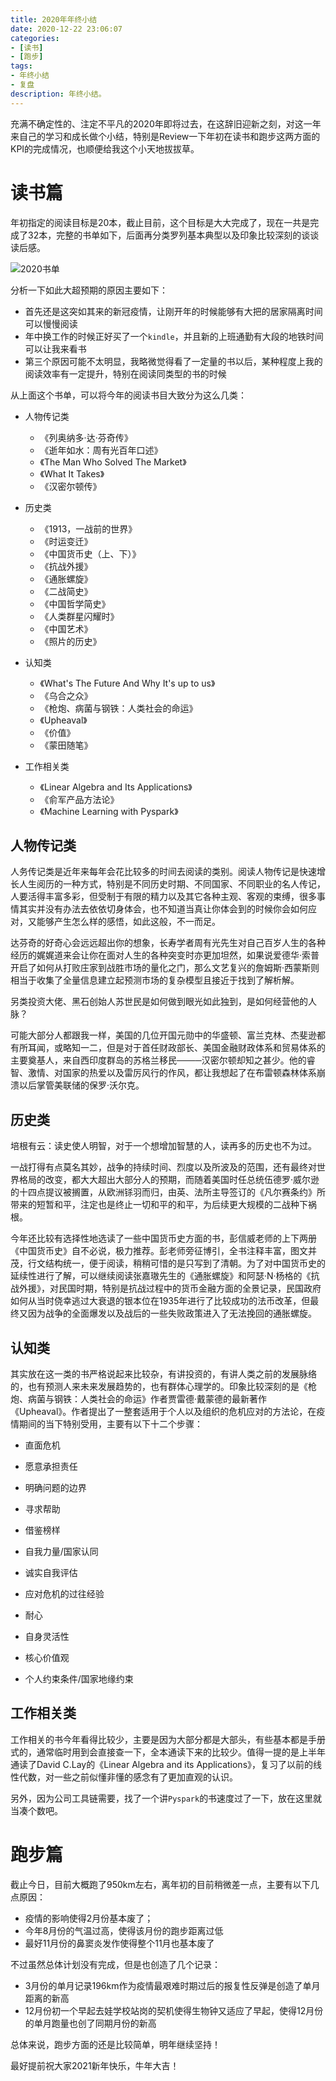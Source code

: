 ```yaml
---
title: 2020年年终小结
date: 2020-12-22 23:06:07
categories:
- [读书]
- [跑步]
tags:
- 年终小结
- 复盘
description: 年终小结。
---
```


充满不确定性的、注定不平凡的2020年即将过去，在这辞旧迎新之刻，对这一年来自己的学习和成长做个小结，特别是Review一下年初在读书和跑步这两方面的KPI的完成情况，也顺便给我这个小天地拔拔草。

# 读书篇

年初指定的阅读目标是20本，截止目前，这个目标是大大完成了，现在一共是完成了32本，完整的书单如下，后面再分类罗列基本典型以及印象比较深刻的谈谈读后感。

![2020书单](https://machinelearning-1255641038.cos.ap-chengdu.myqcloud.com/Datacruiser_Blog_Sources/2020Summary/Media%20%7C%20Books%202020-12-24%2008-41-47.png)

分析一下如此大超预期的原因主要如下：

- 首先还是这突如其来的新冠疫情，让刚开年的时候能够有大把的居家隔离时间可以慢慢阅读
- 年中换工作的时候正好买了一个`kindle`，并且新的上班通勤有大段的地铁时间可以让我来看书
- 第三个原因可能不太明显，我略微觉得看了一定量的书以后，某种程度上我的阅读效率有一定提升，特别在阅读同类型的书的时候

从上面这个书单，可以将今年的阅读书目大致分为这么几类：

- 人物传记类
  - 《列奥纳多·达·芬奇传》
  - 《逝年如水：周有光百年口述》
  - 《The Man Who Solved The Market》
  - 《What It Takes》
  - 《汉密尔顿传》

- 历史类
  - 《1913，一战前的世界》
  - 《时运变迁》
  - 《中国货币史（上、下）》
  - 《抗战外援》
  - 《通胀螺旋》
  - 《二战简史》
  - 《中国哲学简史》
  - 《人类群星闪耀时》
  - 《中国艺术》
  - 《照片的历史》

- 认知类
  - 《What's The Future And Why It's up to us》
  - 《乌合之众》
  - 《枪炮、病菌与钢铁：人类社会的命运》
  - 《Upheaval》
  - 《价值》
  - 《蒙田随笔》


- 工作相关类
  - 《Linear Algebra and Its Applications》
  - 《俞军产品方法论》
  - 《Machine Learning with Pyspark》

## 人物传记类

人务传记类是近年来每年会花比较多的时间去阅读的类别。阅读人物传记是快速增长人生阅历的一种方式，特别是不同历史时期、不同国家、不同职业的名人传记，人要活得丰富多彩，但受制于有限的精力以及其它各种主观、客观的束缚，很多事情其实并没有办法去依依切身体会，也不知道当真让你体会到的时候你会如何应对，又能够产生怎么样的感悟，如此这般，不一而足。

达芬奇的好奇心会远远超出你的想象，长寿学者周有光先生对自己百岁人生的各种经历的娓娓道来会让你在面对人生的各种突变时亦更加坦然，如果说爱德华·索普开启了如何从打败庄家到战胜市场的量化之门，那么文艺复兴的詹姆斯·西蒙斯则相当于收集了全量信息建立起预测市场的复杂模型且接近于找到了解析解。

另类投资大佬、黑石创始人苏世民是如何做到眼光如此独到，是如何经营他的人脉？

可能大部分人都跟我一样，美国的几位开国元勋中的华盛顿、富兰克林、杰斐逊都有所耳闻，或略知一二，但是对于首任财政部长、美国金融财政体系和贸易体系的主要奠基人，来自西印度群岛的苏格兰移民────汉密尔顿却知之甚少。他的睿智、激情、对国家的热爱以及雷厉风行的作风，都让我想起了在布雷顿森林体系崩溃以后掌管美联储的保罗·沃尔克。

## 历史类

培根有云：读史使人明智，对于一个想增加智慧的人，读再多的历史也不为过。

一战打得有点莫名其妙，战争的持续时间、烈度以及所波及的范围，还有最终对世界格局的改变，都大大超出大部分人的预期，而随着美国时任总统伍德罗·威尔逊的十四点提议被搁置，从欧洲铩羽而归，由英、法所主导签订的《凡尔赛条约》所带来的短暂和平，注定也是终止一切和平的和平，为后续更大规模的二战种下祸根。

今年还比较有选择性地选读了一些中国货币史方面的书，彭信威老师的上下两册《中国货币史》自不必说，极力推荐。彭老师旁征博引，全书注释丰富，图文并茂，行文结构统一，便于阅读，稍稍可惜的是只写到了清朝。为了对中国货币史的延续性进行了解，可以继续阅读张嘉璈先生的《通胀螺旋》和阿瑟·N·杨格的《抗战外援》，对民国时期，特别是抗战过程中的货币金融方面的全景记录，民国政府如何从当时侥幸逃过大衰退的银本位在1935年进行了比较成功的法币改革，但最终又因为战争的全面爆发以及战后的一些失败政策进入了无法挽回的通胀螺旋。


## 认知类

其实放在这一类的书严格说起来比较杂，有讲投资的，有讲人类之前的发展脉络的，也有预测人来未来发展趋势的，也有群体心理学的。印象比较深刻的是《枪炮、病菌与钢铁：人类社会的命运》作者贾雷德·戴蒙德的最新著作《Upheaval》。作者提出了一整套适用于个人以及组织的危机应对的方法论，在疫情期间的当下特别受用，主要有以下十二个步骤：

- 直面危机

- 愿意承担责任

- 明确问题的边界

- 寻求帮助

- 借鉴榜样

- 自我力量/国家认同

- 诚实自我评估

- 应对危机的过往经验

- 耐心

- 自身灵活性

- 核心价值观

- 个人约束条件/国家地缘约束

## 工作相关类

工作相关的书今年看得比较少，主要是因为大部分都是大部头，有些基本都是手册式的，通常临时用到会直接查一下，全本通读下来的比较少。值得一提的是上半年通读了David C.Lay的《Linear Algebra and its Applications》，复习了以前的线性代数，对一些之前似懂非懂的感念有了更加直观的认识。

另外，因为公司工具链需要，找了一个讲`Pyspark`的书速度过了一下，放在这里就当凑个数吧。


# 跑步篇

截止今日，目前大概跑了950km左右，离年初的目前稍微差一点，主要有以下几点原因：

- 疫情的影响使得2月份基本废了；
- 今年8月份的气温过高，使得该月份的跑步距离过低
- 最好11月份的鼻窦炎发作使得整个11月也基本废了

不过虽然总体计划没有完成，但是也创造了几个记录：

- 3月份的单月记录196km作为疫情最艰难时期过后的报复性反弹是创造了单月距离的新高
- 12月份初一个早起去娃学校站岗的契机使得生物钟又适应了早起，使得12月份的单月跑量也创了同期月份的新高


总体来说，跑步方面的还是比较简单，明年继续坚持！

最好提前祝大家2021新年快乐，牛年大吉！


